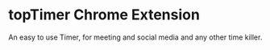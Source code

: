 # topTimer Chrome Extension
An easy to use Timer, for meeting and social media 
and any other time killer.


